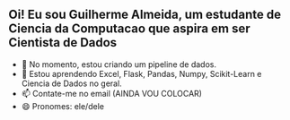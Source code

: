 ##  Oi! Eu sou Guilherme Almeida, um estudante de Ciencia da Computacao que aspira em ser Cientista de Dados

- 🔭 No momento, estou criando um pipeline de dados.
- 🌱 Estou aprendendo Excel, Flask, Pandas, Numpy, Scikit-Learn e Ciencia de Dados no geral.
- 📫 Contate-me no email (AINDA VOU COLOCAR)
- 😄 Pronomes: ele/dele
